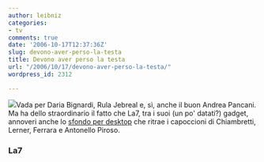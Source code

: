 ```yaml
---
author: leibniz
categories:
- tv
comments: true
date: '2006-10-17T12:37:36Z'
slug: devono-aver-perso-la-testa
title: Devono aver perso la testa
url: "/2006/10/17/devono-aver-perso-la-testa/"
wordpress_id: 2312

---
```

![](http://www.la7.it/community/gfx/desk/lerner.jpg)Vada per Daria Bignardi, Rula Jebreal e, sì, anche il buon Andrea Pancani. Ma ha dello straordinario il fatto che La7, tra i suoi (un po' datati?) gadget, annoveri anche lo [sfondo per desktop](http://www.la7.it/community/gadgets.asp) che ritrae i capoccioni di Chiambretti, Lerner, Ferrara e Antonello Piroso. 

### La7
